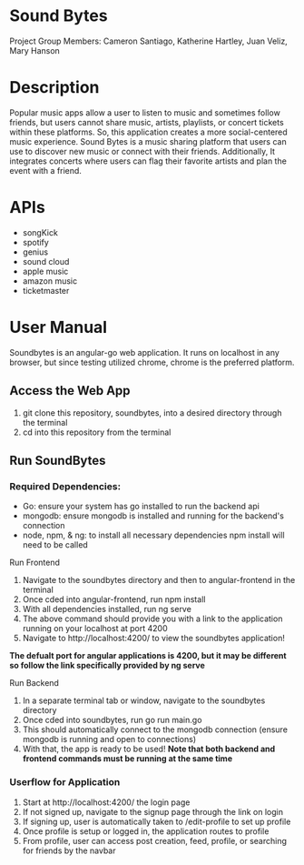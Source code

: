 # Sound Bytes

Project Group Members: Cameron Santiago, Katherine Hartley, Juan Veliz, Mary Hanson

# Description

Popular music apps allow a user to listen to music and sometimes follow friends, but users cannot share music, artists, playlists, or concert tickets within these platforms. So, this application creates a more social-centered music experience. Sound Bytes is a music sharing platform that users can use to discover new music or connect with their friends. Additionally, It integrates concerts where users can flag their favorite artists and plan the event with a friend.

# APIs
- songKick
- spotify
- genius
- sound cloud
- apple music
- amazon music
- ticketmaster

# User Manual

Soundbytes is an angular-go web application. It runs on localhost in any browser, but since testing utilized chrome, chrome is the preferred platform.

## Access the Web App

1) git clone this repository, soundbytes, into a desired directory through the terminal
2) cd into this repository from the terminal
   
## Run SoundBytes

### Required Dependencies:
- Go: ensure your system has go installed to run the backend api
- mongodb: ensure mongodb is installed and running for the backend's connection
- node, npm, & ng: to install all necessary dependencies npm install will need to be called

Run Frontend
1) Navigate to the soundbytes directory and then to angular-frontend in the terminal
2) Once cded into angular-frontend, run npm install
3) With all dependencies installed, run ng serve
4) The above command should provide you with a link to the application running on your localhost at port 4200
5) Navigate to http://localhost:4200/ to view the soundbytes application!

**The defualt port for angular applications is 4200, but it may be different so follow the link specifically provided by ng serve**

Run Backend
1) In a separate terminal tab or window, navigate to the soundbytes directory
2) Once cded into soundbytes, run go run main.go
3) This should automatically connect to the mongodb connection (ensure mongodb is running and open to connections)
4) With that, the app is ready to be used! **Note that both backend and frontend commands must be running at the same time**

### Userflow for Application
1) Start at http://localhost:4200/ the login page
2) If not signed up, navigate to the signup page through the link on login
3) If signing up, user is automatically taken to /edit-profile to set up profile
4) Once profile is setup or logged in, the application routes to profile
5) From profile, user can access post creation, feed, profile, or searching for friends by the navbar 
